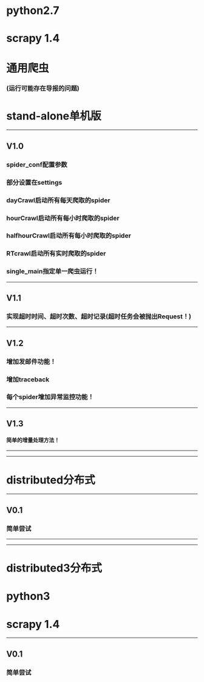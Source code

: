 # python2.7
# scrapy 1.4

# 通用爬虫
### (运行可能存在导报的问题)


# stand-alone单机版
---------------------------
## V1.0
### spider_conf配置参数
### 部分设置在settings
### dayCrawl启动所有每天爬取的spider
### hourCrawl启动所有每小时爬取的spider
### halfhourCrawl启动所有每小时爬取的spider
### RTcrawl启动所有实时爬取的spider
### single_main指定单一爬虫运行！

---------------------------
## V1.1
### 实现超时时间、超时次数、超时记录(超时任务会被抛出Request！)

---------------------------
## V1.2
### 增加发邮件功能！
### 增加traceback
### 每个spider增加异常监控功能！

---------------------------
## V1.3
#### 简单的增量处理方法！

---------------------------
---------------------------

# distributed分布式
---------------------------
## V0.1
### 简单尝试

---------------------------
---------------------------
# distributed3分布式
# python3
# scrapy 1.4
---------------------------
## V0.1
### 简单尝试




